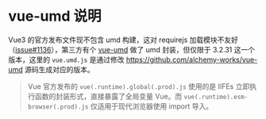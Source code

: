 # vue-umd 说明

Vue3 的官方发布文件现不包含 umd 构建，这对 requirejs 加载模块不友好（[issue#1136](https://github.com/vuejs/core/issues/1136)），第三方有个 [vue-umd](https://www.npmjs.com/package/vue-umd) 做了 umd 封装，但仅限于 3.2.31 这一个版本，这里的 `vue.umd.js` 是通过修改 <https://github.com/alchemy-works/vue-umd> 源码生成对应的版本。

> Vue 官方发布的 `vue(.runtime).global(.prod).js` 使用的是 IIFEs 立即执行函数的封装形式，直接暴露了全局变量 Vue。而 `vue(.runtime).esm-browser(.prod).js` 仅适用于现代浏览器使用 import 导入。